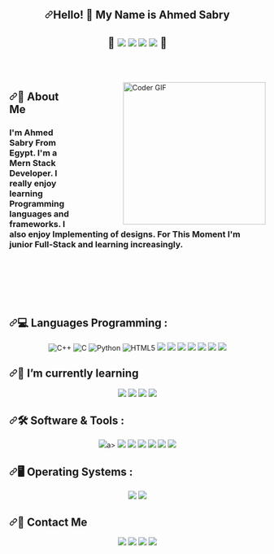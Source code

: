 <article class="markdown-body entry-content container-lg f5" itemprop="text">
<h1 align="center" dir="auto"><a id="user-content-hello---my-name-is-amr-welcome-to-my-github-profile-" class="anchor" aria-hidden="true" tabindex="-1" href="#hello---my-name-is-amr-welcome-to-my-github-profile-"><svg class="octicon octicon-link" viewBox="0 0 16 16" version="1.1" width="16" height="16" aria-hidden="true"><path d="m7.775 3.275 1.25-1.25a3.5 3.5 0 1 1 4.95 4.95l-2.5 2.5a3.5 3.5 0 0 1-4.95 0 .751.751 0 0 1 .018-1.042.751.751 0 0 1 1.042-.018 1.998 1.998 0 0 0 2.83 0l2.5-2.5a2.002 2.002 0 0 0-2.83-2.83l-1.25 1.25a.751.751 0 0 1-1.042-.018.751.751 0 0 1-.018-1.042Zm-4.69 9.64a1.998 1.998 0 0 0 2.83 0l1.25-1.25a.751.751 0 0 1 1.042.018.751.751 0 0 1 .018 1.042l-1.25 1.25a3.5 3.5 0 1 1-4.95-4.95l2.5-2.5a3.5 3.5 0 0 1 4.95 0 .751.751 0 0 1-.018 1.042.751.751 0 0 1-1.042.018 1.998 1.998 0 0 0-2.83 0l-2.5 2.5a1.998 1.998 0 0 0 0 2.83Z"></path></svg></a>Hello! 👋  My Name is Ahmed Sabry</h1>
<h1 align="center" dir="auto">
<span>💖</span>
<a  rel="noopener noreferrer nofollow"> 
<img src ="https://img.shields.io/badge/-%234ea94b.svg?&style=plastic&logo=mongodb&logoColor=white"/>
</a>
<a target="_blank" rel="noopener noreferrer nofollow" ><img src="https://img.shields.io/badge/-%23404d59.svg?&style=plastic&logo=express&logoColor=white" style="max-width: 100%;"/>
</a>
<a target="_blank" rel="noopener noreferrer nofollow" ><img src="https://img.shields.io/badge/-%2361DAFB.svg?style=plastic&amp;logo=React&amp;logoColor=black" style="max-width: 100%;">
</a>
<a target="_blank" rel="noopener noreferrer nofollow" ><img src="https://img.shields.io/badge/-%230F9D58.svg?style=plastic&amp;logo=Node.Js&amp;logoColor=white" style="max-width: 100%;">
</a>
<span>💖</span>
</h1>
<br>
<br>
<p dir="auto">
<animated-image data-catalyst="" style="float: right; width: 380px;">
<a target="_blank" rel="noopener noreferrer nofollow" href="https://camo.githubusercontent.com/2309797487e5e969659a3b545c96151807b04120a9cc2985f632ec94ba00c9f3/68747470733a2f2f6d656469612e67697068792e636f6d2f6d656469612f53576f536b4e36447854737a71494b4571762f67697068792e676966" data-target="animated-image.originalLink">
<img align="right" src="https://camo.githubusercontent.com/2309797487e5e969659a3b545c96151807b04120a9cc2985f632ec94ba00c9f3/68747470733a2f2f6d656469612e67697068792e636f6d2f6d656469612f53576f536b4e36447854737a71494b4571762f67697068792e676966" alt="Coder GIF" height="280" data-canonical-src="https://media.giphy.com/media/SWoSkN6DxTszqIKEqv/giphy.gif" style="max-width: 100%; display: inline-block;" data-target="animated-image.originalImage">
</a>
<span class="AnimatedImagePlayer" data-target="animated-image.player" hidden="">
<a data-target="animated-image.replacedLink" class="AnimatedImagePlayer-images" href="https://camo.githubusercontent.com/2309797487e5e969659a3b545c96151807b04120a9cc2985f632ec94ba00c9f3/68747470733a2f2f6d656469612e67697068792e636f6d2f6d656469612f53576f536b4e36447854737a71494b4571762f67697068792e676966" target="_blank">
<span data-target="animated-image.imageContainer">
<canvas class="AnimatedImagePlayer-stillImage" aria-hidden="true" width="380" height="280"></canvas></span></a>
<button data-target="animated-image.imageButton" class="AnimatedImagePlayer-images" tabindex="-1" aria-label="Play Coder GIF"hidden=""></button>
<span class="AnimatedImagePlayer-controls" data-target="animated-image.controls" hidden="">
<button data-target="animated-image.playButton" class="AnimatedImagePlayer-button" aria-label="Play Coder GIF">
<svg aria-hidden="true" focusable="false" class="octicon icon-play" width="16" height="16" viewBox="0 0 16 16" fill="none" xmlns="http://www.w3.org/2000/svg"><path d="M4 13.5427V2.45734C4 1.82607 4.69692 1.4435 5.2295 1.78241L13.9394 7.32507C14.4334 7.63943 14.4334 8.36057 13.9394 8.67493L5.2295 14.2176C4.69692 14.5565 4 14.1739 4 13.5427Z">
</path></svg>
<svg aria-hidden="true" focusable="false" class="octicon icon-pause" width="16" height="16" viewBox="0 0 16 16" xmlns="http://www.w3.org/2000/svg"><rect x="4" y="2" width="3" height="12" rx="1"></rect><rect x="9" y="2" width="3" height="12" rx="1"></rect>
</svg>
</button>
<a data-target="animated-image.openButton" aria-label="Open Coder GIF in new window" class="AnimatedImagePlayer-button" href="https://camo.githubusercontent.com/2309797487e5e969659a3b545c96151807b04120a9cc2985f632ec94ba00c9f3/68747470733a2f2f6d656469612e67697068792e636f6d2f6d656469612f53576f536b4e36447854737a71494b4571762f67697068792e676966" target="_blank">
<svg aria-hidden="true" class="octicon" xmlns="http://www.w3.org/2000/svg" viewBox="0 0 16 16" width="16" height="16"><path fill-rule="evenodd" d="M10.604 1h4.146a.25.25 0 01.25.25v4.146a.25.25 0 01-.427.177L13.03 4.03 9.28 7.78a.75.75 0 01-1.06-1.06l3.75-3.75-1.543-1.543A.25.25 0 0110.604 1zM3.75 2A1.75 1.75 0 002 3.75v8.5c0 .966.784 1.75 1.75 1.75h8.5A1.75 1.75 0 0014 12.25v-3.5a.75.75 0 00-1.5 0v3.5a.25.25 0 01-.25.25h-8.5a.25.25 0 01-.25-.25v-8.5a.25.25 0 01.25-.25h3.5a.75.75 0 000-1.5h-3.5z"></path>
</svg>
</a>
</span>
</span>
</animated-image>
</p>
<h2 dir="auto"><a id="user-content--about-me" class="anchor" aria-hidden="true" tabindex="-1" href="#-about-me"><svg class="octicon octicon-link" viewBox="0 0 16 16" version="1.1" width="16" height="16" aria-hidden="true"><path d="m7.775 3.275 1.25-1.25a3.5 3.5 0 1 1 4.95 4.95l-2.5 2.5a3.5 3.5 0 0 1-4.95 0 .751.751 0 0 1 .018-1.042.751.751 0 0 1 1.042-.018 1.998 1.998 0 0 0 2.83 0l2.5-2.5a2.002 2.002 0 0 0-2.83-2.83l-1.25 1.25a.751.751 0 0 1-1.042-.018.751.751 0 0 1-.018-1.042Zm-4.69 9.64a1.998 1.998 0 0 0 2.83 0l1.25-1.25a.751.751 0 0 1 1.042.018.751.751 0 0 1 .018 1.042l-1.25 1.25a3.5 3.5 0 1 1-4.95-4.95l2.5-2.5a3.5 3.5 0 0 1 4.95 0 .751.751 0 0 1-.018 1.042.751.751 0 0 1-1.042.018 1.998 1.998 0 0 0-2.83 0l-2.5 2.5a1.998 1.998 0 0 0 0 2.83Z"></path></svg></a>🚀 About Me</h2> 
<h3 dir="auto"> I'm Ahmed Sabry From Egypt. I'm a Mern Stack Developer. I really enjoy learning Programming languages and frameworks.  I also enjoy Implementing of designs. For This Moment I'm junior Full-Stack and learning increasingly. </h3>
<br>
<br>
<br>
<br>
<br>
<h2 dir="auto"><a id="user-content-languages-and-tools--" class="anchor" aria-hidden="true" tabindex="-1" href="#languages-and-tools--"><svg class="octicon octicon-link" viewBox="0 0 16 16" version="1.1" width="16" height="16" aria-hidden="true"><path d="m7.775 3.275 1.25-1.25a3.5 3.5 0 1 1 4.95 4.95l-2.5 2.5a3.5 3.5 0 0 1-4.95 0 .751.751 0 0 1 .018-1.042.751.751 0 0 1 1.042-.018 1.998 1.998 0 0 0 2.83 0l2.5-2.5a2.002 2.002 0 0 0-2.83-2.83l-1.25 1.25a.751.751 0 0 1-1.042-.018.751.751 0 0 1-.018-1.042Zm-4.69 9.64a1.998 1.998 0 0 0 2.83 0l1.25-1.25a.751.751 0 0 1 1.042.018.751.751 0 0 1 .018 1.042l-1.25 1.25a3.5 3.5 0 1 1-4.95-4.95l2.5-2.5a3.5 3.5 0 0 1 4.95 0 .751.751 0 0 1-.018 1.042.751.751 0 0 1-1.042.018 1.998 1.998 0 0 0-2.83 0l-2.5 2.5a1.998 1.998 0 0 0 0 2.83Z"></path></svg></a>💻 Languages Programming :</h2>
<p dir="auto" align="center">
<a  rel="noopener noreferrer nofollow"> 
<img alt="C++" src="https://img.shields.io/badge/C++%20-%2300599C.svg?style=plastic&amp;logo=c%2B%2B&amp;logoColor=white" style="max-width: 100%;">
</a>
<a rel="nofollow"> 
<img alt="C" src="https://img.shields.io/badge/C%20-%232370ED.svg?style=plastic&amp;logo=c&amp;logoColor=white" style="max-width: 100%;">
</a>
<a ><img alt="Python" src="https://img.shields.io/badge/Python%20-%2314354C.svg?style=plastic&amp;logo=python&amp;logoColor=white" style="max-width: 100%;"></a>
<a ><img  alt="HTML5" src="https://img.shields.io/badge/-HTML%205-%23E44D27?style=plastic&amp;logo=html5&amp;logoColor=ffffff" style="max-width: 100%;"></a>
<a ><img src="https://img.shields.io/badge/CSS%203%20-%231572B6.svg?&style=plastic&logo=css3&logoColor=white"/></a>
<a ><img src="https://img.shields.io/badge/JavaScript%20-%23323330.svg?&style=plastic&logo=javascript&logoColor=%23F7DF1E"/></a>
<a ><img src="https://img.shields.io/badge/BootStrap%20-%23563D7C.svg?&style=plastic&logo=bootstrap&logoColor=white"/></a>
<a ><img src="https://img.shields.io/badge/React.JS-%2361DAFB.svg?style=plastic&amp;logo=React&amp;logoColor=black" style="max-width: 100%;"></a>
<a  ><img src="https://img.shields.io/badge/Node.Js-%230F9D58.svg?style=plastic&amp;logo=Node.Js&amp;logoColor=white" style="max-width: 100%;"></a>
<a ><img src="https://img.shields.io/badge/Express.js%20-%23404d59.svg?&style=plastic&logo=express&logoColor=white" style="max-width: 100%;"/>
</a>
<a > 
<img src ="https://img.shields.io/badge/SQL%20Server-%2314354C.svg?&style=plastic&logo=microsoft%20sql%20server&logoColor=white">
</a>
</p>
<h2 dir="auto"><a id="user-content-im-currently-learning" class="anchor" aria-hidden="true" tabindex="-1" href="#im-currently-learning"><svg class="octicon octicon-link" viewBox="0 0 16 16" version="1.1" width="16" height="16" aria-hidden="true"><path d="m7.775 3.275 1.25-1.25a3.5 3.5 0 1 1 4.95 4.95l-2.5 2.5a3.5 3.5 0 0 1-4.95 0 .751.751 0 0 1 .018-1.042.751.751 0 0 1 1.042-.018 1.998 1.998 0 0 0 2.83 0l2.5-2.5a2.002 2.002 0 0 0-2.83-2.83l-1.25 1.25a.751.751 0 0 1-1.042-.018.751.751 0 0 1-.018-1.042Zm-4.69 9.64a1.998 1.998 0 0 0 2.83 0l1.25-1.25a.751.751 0 0 1 1.042.018.751.751 0 0 1 .018 1.042l-1.25 1.25a3.5 3.5 0 1 1-4.95-4.95l2.5-2.5a3.5 3.5 0 0 1 4.95 0 .751.751 0 0 1-.018 1.042.751.751 0 0 1-1.042.018 1.998 1.998 0 0 0-2.83 0l-2.5 2.5a1.998 1.998 0 0 0 0 2.83Z"></path></svg></a>📌 I’m currently learning </h2>
<p dir="auto" align="center">
<a >
<img src="https://img.shields.io/badge/TypeScript%20-%23007ACC.svg?&style=plastic&logo=typescript&logoColor=white"/></a>
<a  >
<img src="https://img.shields.io/badge/Redux%20-%23593d88.svg?&style=plastic&logo=redux&logoColor=white"/>
</a>
<a > 
<img src ="https://img.shields.io/badge/MongoDB-%234ea94b.svg?&style=plastic&logo=mongodb&logoColor=white"/>
</a>
<a > 
<img src ="https://img.shields.io/badge/Firebase-%23FFFC00.svg?&style=plastic&logo=firebase&logoColor=white"/>
</a>
</p>
<h2 dir="auto"><a id="user-content-languages-and-tools--" class="anchor" aria-hidden="true" tabindex="-1" href="#languages-and-tools--"><svg class="octicon octicon-link" viewBox="0 0 16 16" version="1.1" width="16" height="16" aria-hidden="true"><path d="m7.775 3.275 1.25-1.25a3.5 3.5 0 1 1 4.95 4.95l-2.5 2.5a3.5 3.5 0 0 1-4.95 0 .751.751 0 0 1 .018-1.042.751.751 0 0 1 1.042-.018 1.998 1.998 0 0 0 2.83 0l2.5-2.5a2.002 2.002 0 0 0-2.83-2.83l-1.25 1.25a.751.751 0 0 1-1.042-.018.751.751 0 0 1-.018-1.042Zm-4.69 9.64a1.998 1.998 0 0 0 2.83 0l1.25-1.25a.751.751 0 0 1 1.042.018.751.751 0 0 1 .018 1.042l-1.25 1.25a3.5 3.5 0 1 1-4.95-4.95l2.5-2.5a3.5 3.5 0 0 1 4.95 0 .751.751 0 0 1-.018 1.042.751.751 0 0 1-1.042.018 1.998 1.998 0 0 0-2.83 0l-2.5 2.5a1.998 1.998 0 0 0 0 2.83Z"></path></svg></a>🛠️ Software & Tools  :</h2>
<p dir="auto" align="center">
<a ><img src="https://img.shields.io/badge/-Git-%23F05032?style=plastic&amp;logo=Git&amp;logoColor=%23ffffff" style="max-width: 100%;">a>
<a ><img src="https://img.shields.io/badge/-GitHub-181717?style=plastic&amp;logo=Github" style="max-width: 100%;"></a>
<a ><img src="http://img.shields.io/badge/-VS%20Code-007ACC?style=plastic&amp;logo=visual-studio-code&amp;logoColor=ffffff" style="max-width: 100%;"></a>
<a ><img src="https://img.shields.io/badge/Google%20Sheets%20-%2334A853.svg?style=plastic&amp;logo=google%20sheets&amp;logoColor=white" style="max-width: 100%;"></a>
<a ><img src="https://img.shields.io/badge/-Stack%20Overflow-FE7A16?style=plastic&amp;logo=stack-overflow&amp;logoColor=white" style="max-width: 100%;"></a>
<a ><img src="https://img.shields.io/badge/Geeksforgeeks-%230F9D58.svg?style=plastic&amp;logo=geeksforgeeks&amp;logoColor=white" style="max-width: 100%;"></a>
<a target="_blank" rel="noopener noreferrer nofollow" >
<img src="https://img.shields.io/badge/-Notion-fff?style=plastic&amp;logo=notion&amp;logoColor=000" style="max-width: 100%;">
</a>
</p>
<h2 dir="auto"><a id="user-content-languages-and-tools--" class="anchor" aria-hidden="true" tabindex="-1" href="#languages-and-tools--"><svg class="octicon octicon-link" viewBox="0 0 16 16" version="1.1" width="16" height="16" aria-hidden="true"><path d="m7.775 3.275 1.25-1.25a3.5 3.5 0 1 1 4.95 4.95l-2.5 2.5a3.5 3.5 0 0 1-4.95 0 .751.751 0 0 1 .018-1.042.751.751 0 0 1 1.042-.018 1.998 1.998 0 0 0 2.83 0l2.5-2.5a2.002 2.002 0 0 0-2.83-2.83l-1.25 1.25a.751.751 0 0 1-1.042-.018.751.751 0 0 1-.018-1.042Zm-4.69 9.64a1.998 1.998 0 0 0 2.83 0l1.25-1.25a.751.751 0 0 1 1.042.018.751.751 0 0 1 .018 1.042l-1.25 1.25a3.5 3.5 0 1 1-4.95-4.95l2.5-2.5a3.5 3.5 0 0 1 4.95 0 .751.751 0 0 1-.018 1.042.751.751 0 0 1-1.042.018 1.998 1.998 0 0 0-2.83 0l-2.5 2.5a1.998 1.998 0 0 0 0 2.83Z"></path></svg></a>🖥️ Operating Systems  :</h2>
<p dir="auto" align="center">
<a ><img src="https://img.shields.io/badge/Linux-FCC624?style=plastic&amp;logo=linux&amp;logoColor=black" style="max-width: 100%;"></a>
<a >
<img src="https://img.shields.io/badge/Windows-0078D6?style=plastic&amp;logo=windows&amp;logoColor=white" style="max-width: 100%;">
</a>
</p>
<h2 dir="auto"><a id="user-content-contact-me" class="anchor" aria-hidden="true" tabindex="-1" href="#contact-me"><svg class="octicon octicon-link" viewBox="0 0 16 16" version="1.1" width="16" height="16" aria-hidden="true"><path d="m7.775 3.275 1.25-1.25a3.5 3.5 0 1 1 4.95 4.95l-2.5 2.5a3.5 3.5 0 0 1-4.95 0 .751.751 0 0 1 .018-1.042.751.751 0 0 1 1.042-.018 1.998 1.998 0 0 0 2.83 0l2.5-2.5a2.002 2.002 0 0 0-2.83-2.83l-1.25 1.25a.751.751 0 0 1-1.042-.018.751.751 0 0 1-.018-1.042Zm-4.69 9.64a1.998 1.998 0 0 0 2.83 0l1.25-1.25a.751.751 0 0 1 1.042.018.751.751 0 0 1 .018 1.042l-1.25 1.25a3.5 3.5 0 1 1-4.95-4.95l2.5-2.5a3.5 3.5 0 0 1 4.95 0 .751.751 0 0 1-.018 1.042.751.751 0 0 1-1.042.018 1.998 1.998 0 0 0-2.83 0l-2.5 2.5a1.998 1.998 0 0 0 0 2.83Z"></path></svg></a>🔗 Contact Me</h2>
<p dir="auto" align="center">
<a href="/" ><img src="https://img.shields.io/badge/Facebook-1877F2?style=plastic&amp;logo=facebook&amp;logoColor=white" style="max-width: 100%;"></a>
<a href="mailto:ahmedsabrymahmoud225@gmail.com"><img src="https://img.shields.io/badge/Gmail-D14836?style=plastic&amp;logo=gmail&amp;logoColor=white&amp;link=mailto:AmrSaaayed74@gmail.com" style="max-width: 100%;"></a>   
<a href="www.linkedin.com/in/ahmed-sabry-41b0b5268" ><img src="https://img.shields.io/badge/LinkedIn-0077B5?style=plastic&amp;logo=linkedin&amp;logoColor=white" style="max-width: 100%;"></a>
<a href="https://api.whatsapp.com/send?phone=01098583817" ><img src="https://img.shields.io/badge/-Whatsapp-075e54?style=plastic&amp;logo=Whatsapp&amp;logoColor=white" style="max-width: 100%;"></a>
</p> 
</article>
